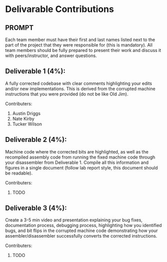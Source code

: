# Delivarable Contributions

## PROMPT

Each team member must have their first and last names listed next to the part of the project that they were responsible for (this is mandatory). All team members should be fully prepared to present their work and discuss it with peers/instructor, and answer questions.


## Deliverable 1 (4%): 

A fully corrected codebase with clear comments highlighting your edits and/or new implementations. This is derived from the corrupted machine instructions that you were provided (do not be like Old Jim).

Contributers:
1. Austin Driggs
2. Nate Kirby
3. Tucker Wilson


## Deliverable 2 (4%): 

Machine code where the corrected bits are highlighted, as well as the recompiled assembly code from running the fixed machine code through your disassembler from Deliverable 1. Compile all this information and figures in a single document (follow lab report style, this document should be readable).

Contributers:
1. TODO


## Deliverable 3 (4%): 

Create a 3-5 min video and presentation explaining your bug fixes, documentation process, debugging process, highlighting how you identified bugs, and bit flips in the corrupted machine code demonstrating how your assembler/disassembler successfully converts the corrected instructions.

Contributers:
1. TODO
